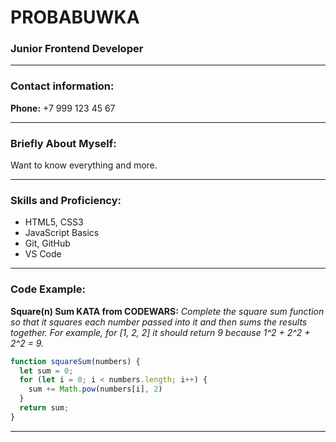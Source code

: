 # PROBABUWKA
### Junior Frontend Developer

---

### Contact information:

**Phone:** +7 999 123 45 67<br>

---

### Briefly About Myself:

Want to know everything and more.

---

### Skills and Proficiency:

- HTML5, CSS3
- JavaScript Basics
- Git, GitHub
- VS Code

---

### Code Example:

**Square(n) Sum KATA from CODEWARS:**
*Complete the square sum function so that it squares each number passed into it and then sums the results together. 
For example, for [1, 2, 2] it should return 9 because 1^2 + 2^2 + 2^2 = 9.*

```javascript
function squareSum(numbers) {
  let sum = 0;
  for (let i = 0; i < numbers.length; i++) {
    sum += Math.pow(numbers[i], 2)
  }
  return sum;
}
```

---
